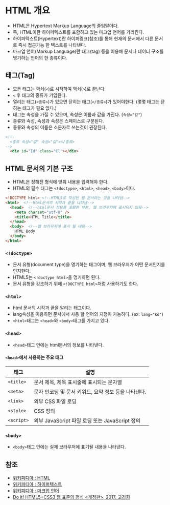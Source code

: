 # HTML 개요

- HTML은 Hypertext Markup Language의 줄임말이다.
- 즉, HTML이란 하이퍼텍스트를 포함하고 있는 마크업 언어를 가리킨다.
- 하이퍼텍스트(Hypertext)란 하이퍼링크(참조)를 통해 현재의 문서에서 다른 문서로 즉시 접근가능 한 텍스트를 나타낸다.
- 마크업 언어(Markup Language)란 태그(tag) 등을 이용해 문서나 데이터 구조를 명기하는 언어의 한 종류이다.

## 태그(Tag)

- 모든 태그는 꺽쇠(`<`)로 시작하여 꺽쇠(`>`)로 끝난다.
- `<` 후 태그의 종류가 기입된다.
- 열리는 태그(`<종류>`)가 있으면 닫히는 태그(`</종류>`)가 있어야한다. (몇몇 태그는 닫히는 태그가 필요 없다.)
- 태그는 속성을 가질 수 있으며, 속성은 이름과 값을 가진다. (`속성="값"`)
- 종류와 속성, 속성과 속성은 스페이스로 구분된다.
- 종류와 속성의 이름은 소문자로 쓰는것이 권장된다.

```html
<!-- 
  <종류 속성="값" 속성="값"></종류> 
-->
  <div id="Id" class="Cl"></div>
```

## HTML 문서의 기본 구조

- HTML은 정해진 형식에 맞춰 내용을 입력해야 한다.
- HTML의 필수 태그는 `<!doctype>`, `<html>`, `<head>`, `<body>`이다.

```HTML
<!DOCTYPE html> <!--HTML5로 작성된 웹 문서라는 것을 나타냄-->
<html>  <!--html문서의 시작과 끝을 나타냄-->
  <head>  <!--html문서 정보를 포함한 부분, 웹 브라우저에 표시되지 않음-->
    <meta charset="utf-8" />
    <title>HTML Title</title>
  </head>
  <body>  <!--웹 브라우저에 표시 될 내용-->
    HTML Body
  </body>
</html>
```

### `<!doctype>`

- 문서 유형(document type)을 명기하는 태그이며, 웹 브라우저가 어떤 문서인지를 인지한다.
- HTML5는 `<!doctype html>`을 명기하면 된다.
- 문서 유형을 강조하기 위해 `<!DOCTYPE html>`처럼 사용하기도 한다.

### `<html>`

- html 문서의 시작과 끝을 알리는 태그이다.
- lang속성을 이용하면 문서에서 사용 할 언어의 지정이 가능하다. (ex: `lang="ko"`)
- `<html>`태그는 `<head>`와 `<body>`태그를 가지고 있다.

### `<head>`

- `<head>`태그 안에는 html문서의 정보를 나타낸다. 

#### `<head>`에서 사용하는 주요 태그

태그 | 설명
----|------
`<title>` | 문서 제목, 제목 표시줄에 표시되는 문자열
`<meta>` | 문자 인코딩 및 문서 키워드, 요약 정보 등을 나타낸다.
`<link>` | 외부 CSS 파일 로딩
`<style>` | CSS 정의
`<script>` | 외부 JavaScript 파일 로딩 또는 JavaScript 정의

### `<body>`

- `<body>`태그 안에는 실제 브라우저에 표기될 내용을 나타낸다.

## 참조

- [위키피디아 : HTML](https://ko.wikipedia.org/wiki/HTML)
- [위키피디아 : 하이퍼텍스트](https://ko.wikipedia.org/wiki/%ED%95%98%EC%9D%B4%ED%8D%BC%ED%85%8D%EC%8A%A4%ED%8A%B8)
- [위키피디아 : 마크업 언어](https://ko.wikipedia.org/wiki/%EB%A7%88%ED%81%AC%EC%97%85_%EC%96%B8%EC%96%B4)
- [Do it! HTML5+CSS3 웹 표준의 정석 <개정판>, 2017, 고경희](http://www.easyspub.co.kr/20_Menu/BookView/119/PUB)